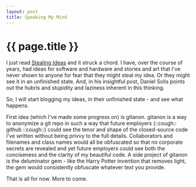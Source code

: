 ```yaml
---
layout: post
title: Speaking My Mind
---
```

# {{ page.title }}

I just read <a href="https://opensource.com/life/13/8/stealing-ideas">Stealing Ideas</a> and it struck a chord. I have, over the course of years, had ideas for software and hardware and stories and art that I've never shown to anyone for fear that they might steal my idea. Or they might see it in an unfinished state. And, in his insightful post,  Daniel Solis points out the hubris and stupidity and laziness inherent in this thinking.

So, I will start blogging my ideas, in their unfinished state - and see what happens.

First idea (which I've made some progress on) is gitanon. gitanon is a way to anonymize a git repo in such a way that future employers (::cough:: github ::cough::) could see the tenor and shape of the closed-source code I've written without being privvy to the full details. Collaborators and filenames and class names would all be obfuscated so that no corporate secrets are revealed and yet future employers could see both the conciseness and the clarity of my beautiful code. A side project of gitanon is the deluminator gem - like the Harry Potter invention that removes light, the gem would consistently obfuscate whatever text you provide.

That is all for now. More to come.

